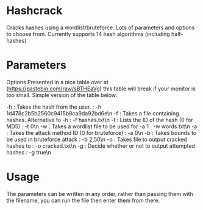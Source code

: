 # Hashcrack
Cracks hashes using a wordlist/bruteforce. Lots of parameters and options to choose from. Currently supports 14 hash algorithms (including half-hashes) 

# Parameters
Options
Presented in a nice table over at (https://pastebin.com/raw/sBTHEaVg) this table will break if your monitor is too small. Simple version of the table below:

-h : Takes the hash from the user. : -h 1d478c2b5b2560c9415b8ca9da92bd6e\n
-f : Takes a file containing hashes. Alternative to -h : -f hashes.txt\n
-t : Lists the ID of the hash (0 for MD5) : -t 0\n
-w : Takes a wordlist file to be used for -a 1 : -w words.txt\n
-a : Takes the attack method ID (0 for bruteforce) : -a 0\n
-b : Takes bounds to be used in bruteforce attack : -b 2,50\n
-o : Takes file to output cracked hashes to : -o cracked.txt\n
-g : Decide whether or not to output attempted hashes : -g true\n

# Usage
The parameters can be written in any order, rather than passing them with the filename, you can run the file then enter them from there.
